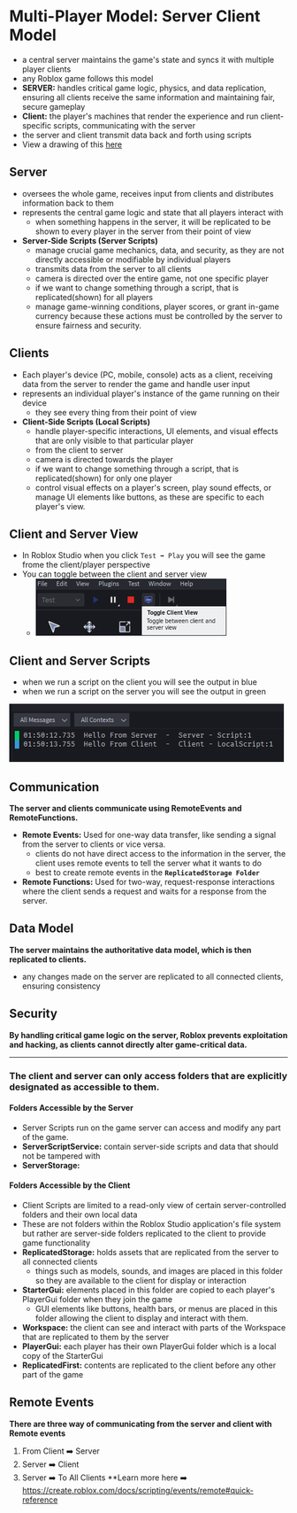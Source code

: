 # Multi-Player Model: Server Client Model
- a central server maintains the game's state and syncs it with multiple player clients
- any Roblox game follows this model
- **SERVER:** handles critical game logic, physics, and data replication, ensuring all clients receive the same information and maintaining fair, secure gameplay
- **Client:** the player's machines that render the experience and run client-specific scripts, communicating with the server
- the server and client transmit data back and forth using scripts
- View a drawing of this [here](https://create.roblox.com/docs/projects/client-server)
 
## Server
- oversees the whole game, receives input from clients and distributes information back to them
- represents the central game logic and state that all players interact with
    - when something happens in the server, it will be replicated to be shown to every player in the server from their point of view
- **Server-Side Scripts (Server Scripts)** 
    - manage crucial game mechanics, data, and security, as they are not directly accessible or modifiable by individual players
    - transmits data from the server to all clients
    - camera is directed over the entire game, not one specific player
    - if we want to change something through a script, that is replicated(shown) for all players
    - manage game-winning conditions, player scores, or grant in-game currency because these actions must be controlled by the server to ensure fairness and security. 


## Clients
- Each player's device (PC, mobile, console) acts as a client, receiving data from the server to render the game and handle user input
- represents an individual player's instance of the game running on their device
    - they see every thing from their point of view
-  **Client-Side Scripts (Local Scripts)** 
    - handle player-specific interactions, UI elements, and visual effects that are only visible to that particular player
    - from the client to server
    - camera is directed towards the player
    - if we want to change something through a script, that is replicated(shown) for only one player
    - control visual effects on a player's screen, play sound effects, or manage UI elements like buttons, as these are specific to each player's view. 

## Client and Server View
- In Roblox Studio when you click `Test ➡️ Play` you will see the game frome the client/player perspective
- You can toggle between the client and server view
    - ![toggle-client-server-view](./images/toggle-client-server-view.png)

## Client and Server Scripts
- when we run a script on the client you will see the output in blue
- when we run a script on the server you will see the output in green

![alt text](./images/client-server-script-output.png)


## Communication
**The server and clients communicate using RemoteEvents and RemoteFunctions.**
- **Remote Events:** Used for one-way data transfer, like sending a signal from the server to clients or vice versa.
    - clients do not have direct access to the information in the server, the client uses remote events
    to tell the server what it wants to do 
    - best to create remote events in the **`ReplicatedStorage Folder`**
- **Remote Functions:** Used for two-way, request-response interactions where the client sends a request and waits for a response from the server. 

## Data Model
**The server maintains the authoritative data model, which is then replicated to clients.**
- any changes made on the server are replicated to all connected clients, ensuring consistency

## Security
**By handling critical game logic on the server, Roblox prevents exploitation and hacking, as clients cannot directly alter game-critical data.**


____________________________________________________________________

### The client and server can only access folders that are explicitly designated as accessible to them.

####  Folders Accessible by the Server
- Server Scripts run on the game server can access and modify any part of the game. 
- **ServerScriptService:** contain server-side scripts and data that should not be tampered with
- **ServerStorage:**

#### Folders Accessible by the Client
- Client Scripts are limited to a read-only view of certain server-controlled folders and their own local data
- These are not folders within the Roblox Studio application's file system but rather are server-side folders replicated to the client to provide game functionality
- **ReplicatedStorage:** holds assets that are replicated from the server to all connected clients
    - things such as models, sounds, and images are placed in this folder so they are available to the client for display or interaction
- **StarterGui:** elements placed in this folder are copied to each player's PlayerGui folder when they join the game
    - GUI elements like buttons, health bars, or menus are placed in this folder allowing the client to display and interact with them. 
- **Workspace:** the client can see and interact with parts of the Workspace that are replicated to them by the server
- **PlayerGui:** each player has their own PlayerGui folder which is a local copy of the StarterGui 
- **ReplicatedFirst:** contents are replicated to the client before any other part of the game


## Remote Events
**There are three way of communicating from the server and client with Remote events**
1. From Client ➡️ Server
2. Server ➡️ Client
3. Server ➡️ To All Clients
**Learn more here ➡️ https://create.roblox.com/docs/scripting/events/remote#quick-reference